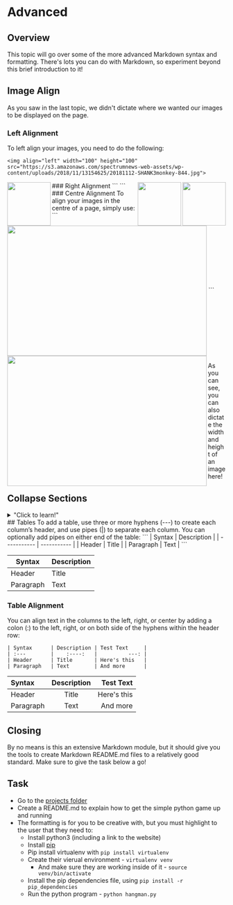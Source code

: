 # Advanced

## Overview
This topic will go over some of the more advanced Markdown syntax and formatting. There's lots you can do with Markdown, so experiment beyond this brief introduction to it!

## Image Align
As you saw in the last topic, we didn't dictate where we wanted our images to be displayed on the page. 
### Left Alignment
To left align your images, you need to do the following:
```
<img align="left" width="100" height="100" src="https://s3.amazonaws.com/spectrumnews-web-assets/wp-content/uploads/2018/11/13154625/20181112-SHANK3monkey-844.jpg">
```

<img align="left" width="100" height="100" src="https://s3.amazonaws.com/spectrumnews-web-assets/wp-content/uploads/2018/11/13154625/20181112-SHANK3monkey-844.jpg">
### Right Alignment
```
<img align="right" width="100" height="100" src="https://s3.amazonaws.com/spectrumnews-web-assets/wp-content/uploads/2018/11/13154625/20181112-SHANK3monkey-844.jpg">
```

<img align="right" width="100" height="100" src="https://s3.amazonaws.com/spectrumnews-web-assets/wp-content/uploads/2018/11/13154625/20181112-SHANK3monkey-844.jpg">
### Centre Alignment
To align your images in the centre of a page, simply use:
```
<img align="center" width="460" height="300" src="https://s3.amazonaws.com/spectrumnews-web-assets/wp-content/uploads/2018/11/13154625/20181112-SHANK3monkey-844.jpg">
```

<img align="left" width="460" height="300" src="https://s3.amazonaws.com/spectrumnews-web-assets/wp-content/uploads/2018/11/13154625/20181112-SHANK3monkey-844.jpg">

As you can see, you can also dictate the width and height of an image here!
## Collapse Sections
<details>
<summary>"Click to learn!"</summary>
Collapsing large blocks of text can make your Markdown easier to read. It is also really useful for solutions or hints to exercises.

To add a collapsing section, you need to do:
```
<details>
<summary>"Click to expand"</summary>
this is hidden
</details>
```
</details>
## Tables
To add a table, use three or more hyphens (---) to create each column’s header, and use pipes (|) to separate each column. You can optionally add pipes on either end of the table:
```
| Syntax      | Description |
| ----------- | ----------- |
| Header      | Title       |
| Paragraph   | Text        |
```

| Syntax      | Description |
| ----------- | ----------- |
| Header      | Title       |
| Paragraph   | Text        |
### Table Alignment
You can align text in the columns to the left, right, or center by adding a colon (:) to the left, right, or on both side of the hyphens within the header row:
```
| Syntax      | Description | Test Text     |
| :---        |    :----:   |          ---: |
| Header      | Title       | Here's this   |
| Paragraph   | Text        | And more      |
```

| Syntax      | Description | Test Text     |
| :---        |    :----:   |          ---: |
| Header      | Title       | Here's this   |
| Paragraph   | Text        | And more      |
## Closing
By no means is this an extensive Markdown module, but it should give you the tools to create Markdown README.md files to a relatively good standard. Make sure to give the task below a go!
## Task
* Go to the [projects folder](./project)
* Create a README.md to explain how to get the simple python game up and running
* The formatting is for you to be creative with, but you must highlight to the user that they need to:
  * Install python3 (including a link to the website)
  * Install [pip](https://pip.pypa.io/en/stable/installing/)
  * Pip install virtualenv with `pip install virtualenv`
  * Create their vierual environment - `virtualenv venv`
    * And make sure they are working inside of it - `source venv/bin/activate`
  * Install the pip dependencies file, using `pip install -r pip_dependencies`
  * Run the python program - `python hangman.py`

